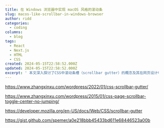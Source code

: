 ```yaml
---
title: 在 Windows 浏览器中实现 macOS 风格的滚动条
slug: macos-like-scrollbar-in-windows-browser
author: ridd
categories:
  - coding
columns:
  - blog
tags:
  - React
  - Next.js
  - HTML
  - CSS
created: 2024-05-15T22:58:52.000Z
updated: 2024-05-15T22:58:52.000Z
excerpt: ' 本文深入探讨了CSS中滚动条槽（scrollbar gutter）的概念及其在网页设计中的应用。滚动条槽是指浏览器窗口中滚动条占据的空间，它对于确保页面内容在滚动条出现或消失时保持稳定布局至关重要。文章首先介绍了如何使用CSS属性`scrollbar-gutter`来预留滚动条空间，从而避免内容跳动，提升用户体验。接着，文章通过实例展示了如何利用这一属性在不同浏览器中实现页面滚动条的自适应布局，确保页面在各种设备和浏览器环境下都能保持一致的视觉效果。此外，文章还提供了来自Mozilla开发者网络（MDN）和GitHub的资源链接，供读者进一步学习和探索CSS滚动条槽的高级用法和最佳实践。通过这些内容，读者可以更好地理解并掌握滚动条槽在现代网页设计中的重要性，以及如何有效地运用它来优化页面布局。'
---
```



https://www.zhangxinxu.com/wordpress/2022/01/css-scrollbar-gutter/

https://www.zhangxinxu.com/wordpress/2015/01/css-page-scrollbar-toggle-center-no-jumping/

https://developer.mozilla.org/en-US/docs/Web/CSS/scrollbar-gutter

https://gist.github.com/spemer/a0e218bbb45433bd611e68446523a00b
